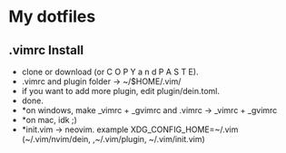 # My dotfiles

## .vimrc Install
- clone or download (or C O P Y a n d P A S T E).
- .vimrc and plugin folder -> ~/$HOME/.vim/
- if you want to add more plugin, edit plugin/dein.toml.
- done.
- *on windows, make _vimrc + _gvimrc and .vimrc -> _vimrc + _gvimrc
- *on mac, idk ;)
- *init.vim -> neovim. example XDG_CONFIG_HOME=~/.vim (~/.vim/nvim/dein, ,~/.vim/plugin, ~/.vim/init.vim)